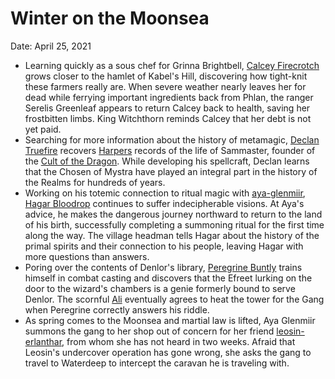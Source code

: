 # Winter on the Moonsea

Date: April 25, 2021

- Learning quickly as a sous chef for Grinna Brightbell, [Calcey Firecrotch](../Characters/Calcey%20Firecrotch/%21index.md) grows closer to the hamlet of Kabel's Hill, discovering how tight-knit these farmers really are. When severe weather nearly leaves her for dead while ferrying important ingredients back from Phlan, the ranger Serelis Greenleaf appears to return Calcey back to health, saving her frostbitten limbs. King Witchthorn reminds Calcey that her debt is not yet paid.
- Searching for more information about the history of metamagic, [Declan Truefire](../Characters/Declan%20Truefire/%21index.md) recovers [Harpers](../factions/Harpers.md) records of the life of Sammaster, founder of the [Cult of the Dragon](../factions/Cult%20of%20the%20Dragon.md). While developing his spellcraft, Declan learns that the Chosen of Mystra have played an integral part in the history of the Realms for hundreds of years.
- Working on his totemic connection to ritual magic with [aya-glenmiir](../npcs/aya-glenmiir.md), [Hagar Bloodrop](../Characters/Hagar%20Bloodrop/%21index.md)  continues to suffer indecipherable visions. At Aya's advice, he makes the dangerous journey northward to return to the land of his birth, successfully completing a summoning ritual for the first time along the way. The village headman tells Hagar about the history of the primal spirits and their connection to his people, leaving Hagar with more questions than answers.
- Poring over the contents of Denlor's library, [Peregrine Buntly](../Characters/Peregrine%20Buntly/%21index.md) trains himself in combat casting and discovers that the Efreet lurking on the door to the wizard's chambers is a genie formerly bound to serve Denlor. The scornful [Ali](../Characters/Ali/%21index.md) eventually agrees to heat the tower for the Gang when Peregrine correctly answers his riddle.
- As spring comes to the Moonsea and martial law is lifted, Aya Glenmiir summons the gang to her shop out of concern for her friend [leosin-erlanthar](../npcs/leosin-erlanthar.md), from whom she has not heard in two weeks. Afraid that Leosin's undercover operation has gone wrong, she asks the gang to travel to Waterdeep to intercept the caravan he is traveling with.